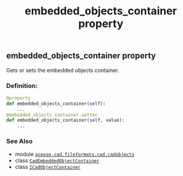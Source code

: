 ﻿---
title: embedded_objects_container property
second_title: Aspose.CAD for Python via .NET API References
description: 
type: docs
weight: 40
url: /python-net/aspose.cad.fileformats.cad.cadobjects/icadobjectcontainer/embedded_objects_container/
is_root: false
---

## embedded_objects_container property


Gets or sets the embedded objects container.
### Definition:
```python
@property
def embedded_objects_container(self):
    ...
@embedded_objects_container.setter
def embedded_objects_container(self, value):
    ...
```

### See Also
* module [`aspose.cad.fileformats.cad.cadobjects`](../../)
* class [`CadEmbeddedObjectContainer`](/cad/python-net/aspose.cad.fileformats.cad.cadobjects/cadembeddedobjectcontainer)
* class [`ICadObjectContainer`](/cad/python-net/aspose.cad.fileformats.cad.cadobjects/icadobjectcontainer)
